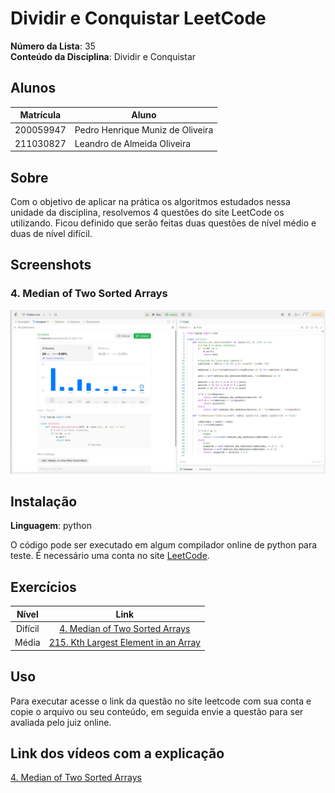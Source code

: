 # Dividir e Conquistar LeetCode

**Número da Lista**: 35<br>
**Conteúdo da Disciplina**: Dividir e Conquistar<br>

## Alunos
|Matrícula | Aluno |
| -- | -- |
| 200059947 |  Pedro Henrique Muniz de Oliveira|
| 211030827 |  Leandro de Almeida Oliveira     |

## Sobre 
Com o objetivo de aplicar na prática os algoritmos estudados nessa unidade da disciplina, resolvemos 4 questões do site LeetCode os utilizando. Ficou definido que serão feitas duas questões de nível médio e duas de nível difícil. 

## Screenshots
### 4. Median of Two Sorted Arrays
![1584_print](/4.MedianofTwoSortedArrays/4MedianOfTwoSortedArrays.jpeg)
## Instalação 
**Linguagem**: python<br>

O código pode ser executado em algum compilador online de python para teste. 
É necessário uma conta no site <a href = "https://leetcode.com/" target = "_blank">LeetCode</a>.

## Exercícios

|Nível|Link|
|:---:|:--:|
|Difícil|[4. Median of Two Sorted Arrays](https://leetcode.com/problems/median-of-two-sorted-arrays/description/)|
|Média|[215. Kth Largest Element in an Array](https://leetcode.com/problems/kth-largest-element-in-an-array/description/)|


## Uso 
Para executar acesse o link da questão no site leetcode com sua conta e copie o arquivo ou seu conteúdo, em seguida envie a questão para ser avaliada pelo juiz online.


## Link dos vídeos com a explicação
 <a href = "https://youtu.be/Ghpo-S45eIo" target = "_blank">4. Median of Two Sorted Arrays</a> 




